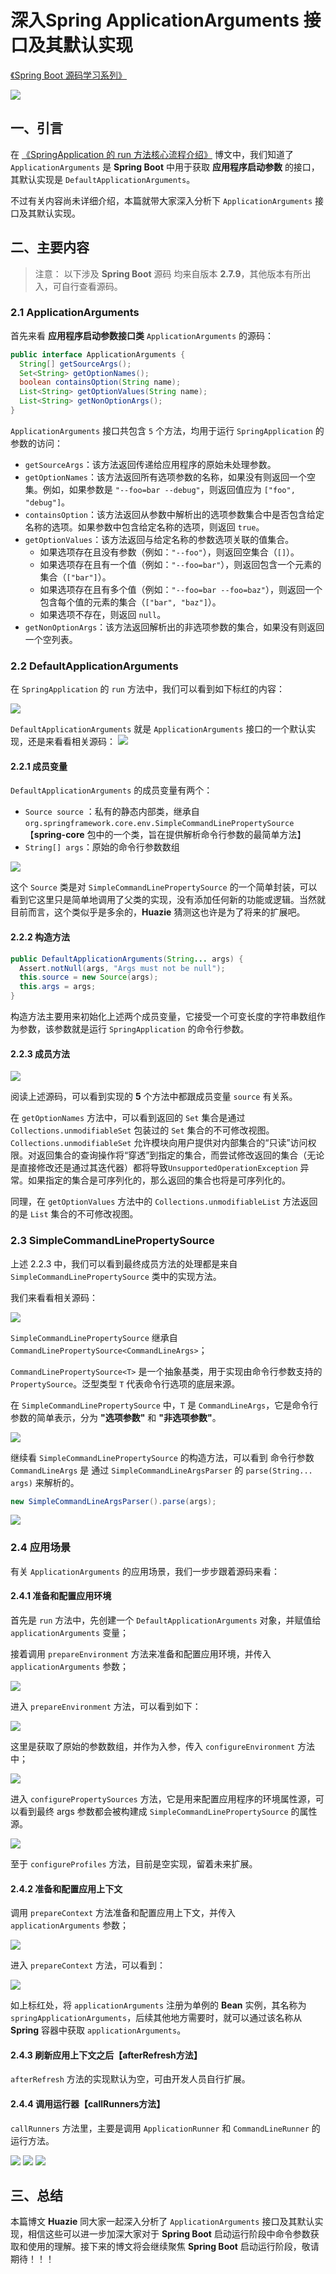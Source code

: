 # 深入Spring ApplicationArguments 接口及其默认实现
[《Spring Boot 源码学习系列》](https://juejin.cn/column/7323793129709387816 "https://juejin.cn/column/7323793129709387816")

![](https://p1-juejin.byteimg.com/tos-cn-i-k3u1fbpfcp/5e9fe32052694b9c89bf6a1254be250f~tplv-k3u1fbpfcp-jj-mark:3024:0:0:0:q75.awebp#?w=1018&h=534&s=464071&e=png&b=cad5ca)

一、引言
----

在 [《SpringApplication 的 run 方法核心流程介绍》](https://juejin.cn/post/7406253583317434420 "https://juejin.cn/post/7406253583317434420") 博文中，我们知道了 `ApplicationArguments` 是 **Spring Boot** 中用于获取 **应用程序启动参数** 的接口，其默认实现是 `DefaultApplicationArguments`。

不过有关内容尚未详细介绍，本篇就带大家深入分析下 `ApplicationArguments` 接口及其默认实现。

二、主要内容
------

> 注意： 以下涉及 **Spring Boot** 源码 均来自版本 **2.7.9**，其他版本有所出入，可自行查看源码。

### 2.1 ApplicationArguments

首先来看 **应用程序启动参数接口类** `ApplicationArguments` 的源码：

```java
public interface ApplicationArguments {
  String[] getSourceArgs();
  Set<String> getOptionNames();
  boolean containsOption(String name);
  List<String> getOptionValues(String name);
  List<String> getNonOptionArgs();
}

```

`ApplicationArguments` 接口共包含 `5` 个方法，均用于运行 `SpringApplication` 的参数的访问：

*   `getSourceArgs`：该方法返回传递给应用程序的原始未处理参数。
*   `getOptionNames`：该方法返回所有选项参数的名称，如果没有则返回一个空集。例如，如果参数是 `"--foo=bar --debug"`，则返回值应为 `["foo", "debug"]`。
*   `containsOption`：该方法返回从参数中解析出的选项参数集合中是否包含给定名称的选项。如果参数中包含给定名称的选项，则返回 `true`。
*   `getOptionValues`：该方法返回与给定名称的参数选项关联的值集合。
    *   如果选项存在且没有参数（例如：`"--foo"`），则返回空集合（`[]`）。
    *   如果选项存在且有一个值（例如：`"--foo=bar"`），则返回包含一个元素的集合（`["bar"]`）。
    *   如果选项存在且有多个值（例如：`"--foo=bar --foo=baz"`），则返回一个包含每个值的元素的集合（`["bar", "baz"]`）。
    *   如果选项不存在，则返回 `null`。
*   `getNonOptionArgs`：该方法返回解析出的非选项参数的集合，如果没有则返回一个空列表。

### 2.2 DefaultApplicationArguments

在 `SpringApplication` 的 `run` 方法中，我们可以看到如下标红的内容：

![](https://p9-xtjj-sign.byteimg.com/tos-cn-i-73owjymdk6/f2903f1da7f14e058c61805553813549~tplv-73owjymdk6-jj-mark-v1:0:0:0:0:5o6Y6YeR5oqA5pyv56S-5Yy6IEAgSHVhemll:q75.awebp?rk3s=f64ab15b&x-expires=1728541599&x-signature=%2FUU2iNCl8vO9mPKFpsNy%2Fc3wufk%3D)

`DefaultApplicationArguments` 就是 `ApplicationArguments` 接口的一个默认实现，还是来看看相关源码： ![](https://p9-xtjj-sign.byteimg.com/tos-cn-i-73owjymdk6/2d48f78caeac4663a6863051becf0f3c~tplv-73owjymdk6-jj-mark-v1:0:0:0:0:5o6Y6YeR5oqA5pyv56S-5Yy6IEAgSHVhemll:q75.awebp?rk3s=f64ab15b&x-expires=1728541599&x-signature=a7BUWXhfWiwVvyV8ojW5NddwIkw%3D)

#### 2.2.1 成员变量

`DefaultApplicationArguments` 的成员变量有两个：

*   `Source source` ：私有的静态内部类，继承自 `org.springframework.core.env.SimpleCommandLinePropertySource`【**spring-core** 包中的一个类，旨在提供解析命令行参数的最简单方法】
*   `String[] args`：原始的命令行参数数组

![](https://p9-xtjj-sign.byteimg.com/tos-cn-i-73owjymdk6/f595a4815d9a4069a935cd342aecff9a~tplv-73owjymdk6-jj-mark-v1:0:0:0:0:5o6Y6YeR5oqA5pyv56S-5Yy6IEAgSHVhemll:q75.awebp?rk3s=f64ab15b&x-expires=1728541599&x-signature=8KZ8df0GTIoCVEIYnkfts57Mhk8%3D)

这个 `Source` 类是对 `SimpleCommandLinePropertySource` 的一个简单封装，可以看到它这里只是简单地调用了父类的实现，没有添加任何新的功能或逻辑。当然就目前而言，这个类似乎是多余的，**Huazie** 猜测这也许是为了将来的扩展吧。

#### 2.2.2 构造方法

```java
public DefaultApplicationArguments(String... args) {
  Assert.notNull(args, "Args must not be null");
  this.source = new Source(args);
  this.args = args;
}

```

构造方法主要用来初始化上述两个成员变量，它接受一个可变长度的字符串数组作为参数，该参数就是运行 `SpringApplication` 的命令行参数。

#### 2.2.3 成员方法

![](https://p9-xtjj-sign.byteimg.com/tos-cn-i-73owjymdk6/237534ce24884e9b895478c943b083bd~tplv-73owjymdk6-jj-mark-v1:0:0:0:0:5o6Y6YeR5oqA5pyv56S-5Yy6IEAgSHVhemll:q75.awebp?rk3s=f64ab15b&x-expires=1728541599&x-signature=5C7EI6dHH8z6vp11p0ghNnQssg4%3D)

阅读上述源码，可以看到实现的 **5** 个方法中都跟成员变量 `source` 有关系。

在 `getOptionNames` 方法中，可以看到返回的 `Set` 集合是通过 `Collections.unmodifiableSet` 包装过的 `Set` 集合的不可修改视图。`Collections.unmodifiableSet` 允许模块向用户提供对内部集合的“只读”访问权限。对返回集合的查询操作将“穿透”到指定的集合，而尝试修改返回的集合（无论是直接修改还是通过其迭代器）都将导致`UnsupportedOperationException` 异常。如果指定的集合是可序列化的，那么返回的集合也将是可序列化的。

同理，在 `getOptionValues` 方法中的 `Collections.unmodifiableList` 方法返回的是 `List` 集合的不可修改视图。

### 2.3 SimpleCommandLinePropertySource

上述 2.2.3 中，我们可以看到最终成员方法的处理都是来自 `SimpleCommandLinePropertySource` 类中的实现方法。

我们来看看相关源码：

![](https://p9-xtjj-sign.byteimg.com/tos-cn-i-73owjymdk6/88d883f30e7849979b8764feb16d8461~tplv-73owjymdk6-jj-mark-v1:0:0:0:0:5o6Y6YeR5oqA5pyv56S-5Yy6IEAgSHVhemll:q75.awebp?rk3s=f64ab15b&x-expires=1728541599&x-signature=inNKvXQksFCfnZweEA2rYGdqZDU%3D)

`SimpleCommandLinePropertySource` 继承自 `CommandLinePropertySource<CommandLineArgs>`；

`CommandLinePropertySource<T>` 是一个抽象基类，用于实现由命令行参数支持的`PropertySource`。泛型类型 `T` 代表命令行选项的底层来源。

在 `SimpleCommandLinePropertySource` 中，`T` 是 `CommandLineArgs`，它是命令行参数的简单表示，分为 **"选项参数"** 和 **"非选项参数"**。

![](https://p9-xtjj-sign.byteimg.com/tos-cn-i-73owjymdk6/c9335b7e55224c8a875fcb03fb2c6180~tplv-73owjymdk6-jj-mark-v1:0:0:0:0:5o6Y6YeR5oqA5pyv56S-5Yy6IEAgSHVhemll:q75.awebp?rk3s=f64ab15b&x-expires=1728541599&x-signature=9x2srHtbzadNHnbwoKS%2FcqJnQjk%3D)

继续看 `SimpleCommandLinePropertySource` 的构造方法，可以看到 命令行参数 `CommandLineArgs` 是 通过 `SimpleCommandLineArgsParser` 的 `parse(String... args)` 来解析的。

```java
new SimpleCommandLineArgsParser().parse(args);

```

![](https://p9-xtjj-sign.byteimg.com/tos-cn-i-73owjymdk6/704af5a4e895478c88c1ef16eb075f71~tplv-73owjymdk6-jj-mark-v1:0:0:0:0:5o6Y6YeR5oqA5pyv56S-5Yy6IEAgSHVhemll:q75.awebp?rk3s=f64ab15b&x-expires=1728541599&x-signature=JjdB13DuXvov5LY8eQ8btS3g2v8%3D)

### 2.4 应用场景

有关 `ApplicationArguments` 的应用场景，我们一步步跟着源码来看：

#### 2.4.1 准备和配置应用环境

首先是 `run` 方法中，先创建一个 `DefaultApplicationArguments` 对象，并赋值给 `applicationArguments` 变量；

接着调用 `prepareEnvironment` 方法来准备和配置应用环境，并传入 `applicationArguments` 参数；

![](https://p9-xtjj-sign.byteimg.com/tos-cn-i-73owjymdk6/3f28dd27f62c413cac6016eebd79eacf~tplv-73owjymdk6-jj-mark-v1:0:0:0:0:5o6Y6YeR5oqA5pyv56S-5Yy6IEAgSHVhemll:q75.awebp?rk3s=f64ab15b&x-expires=1728541599&x-signature=NZZCF0ooC3oKw5FyN%2BpOXIrvgvU%3D)

进入 `prepareEnvironment` 方法，可以看到如下：

![](https://p9-xtjj-sign.byteimg.com/tos-cn-i-73owjymdk6/d39a71a0b30d4c518561893ff6f29378~tplv-73owjymdk6-jj-mark-v1:0:0:0:0:5o6Y6YeR5oqA5pyv56S-5Yy6IEAgSHVhemll:q75.awebp?rk3s=f64ab15b&x-expires=1728541599&x-signature=EEMD0SjDVgnsvNKIC%2BRRaT7llBg%3D)

这里是获取了原始的参数数组，并作为入参，传入 `configureEnvironment` 方法中；

![](https://p9-xtjj-sign.byteimg.com/tos-cn-i-73owjymdk6/6affde08b74b443092d8ddd65c63b9bf~tplv-73owjymdk6-jj-mark-v1:0:0:0:0:5o6Y6YeR5oqA5pyv56S-5Yy6IEAgSHVhemll:q75.awebp?rk3s=f64ab15b&x-expires=1728541599&x-signature=4GDNXiisbJ1%2Fd8opt7hQpVlqCwI%3D)

进入 `configurePropertySources` 方法，它是用来配置应用程序的环境属性源，可以看到最终 args 参数都会被构建成 `SimpleCommandLinePropertySource` 的属性源。

![](https://p9-xtjj-sign.byteimg.com/tos-cn-i-73owjymdk6/03ef12bb0e8a40e0a0e24d24070a6f8e~tplv-73owjymdk6-jj-mark-v1:0:0:0:0:5o6Y6YeR5oqA5pyv56S-5Yy6IEAgSHVhemll:q75.awebp?rk3s=f64ab15b&x-expires=1728541599&x-signature=gLpR91c%2BmyaKHKFVVtgVe5CjHTU%3D)

至于 `configureProfiles` 方法，目前是空实现，留着未来扩展。

#### 2.4.2 准备和配置应用上下文

调用 `prepareContext` 方法准备和配置应用上下文，并传入 `applicationArguments` 参数；

![](https://p9-xtjj-sign.byteimg.com/tos-cn-i-73owjymdk6/3ed7bb38a7b840b7b95325b710af7b46~tplv-73owjymdk6-jj-mark-v1:0:0:0:0:5o6Y6YeR5oqA5pyv56S-5Yy6IEAgSHVhemll:q75.awebp?rk3s=f64ab15b&x-expires=1728541599&x-signature=0GemZ1VxwxTNnT9BpV4oRKMdjCk%3D)

进入 `prepareContext` 方法，可以看到：

![](https://p9-xtjj-sign.byteimg.com/tos-cn-i-73owjymdk6/68d08cee33f34751a3a650b05439ee82~tplv-73owjymdk6-jj-mark-v1:0:0:0:0:5o6Y6YeR5oqA5pyv56S-5Yy6IEAgSHVhemll:q75.awebp?rk3s=f64ab15b&x-expires=1728541599&x-signature=1Q%2FkvzoCOdl6u1X1ckLExXfmXto%3D)

如上标红处，将 `applicationArguments` 注册为单例的 **Bean** 实例，其名称为 `springApplicationArguments`，后续其他地方需要时，就可以通过该名称从 **Spring** 容器中获取 `applicationArguments`。

#### 2.4.3 刷新应用上下文之后【afterRefresh方法】

`afterRefresh` 方法的实现默认为空，可由开发人员自行扩展。

#### 2.4.4 调用运行器【callRunners方法】

`callRunners` 方法里，主要是调用 `ApplicationRunner` 和 `CommandLineRunner` 的运行方法。

![](https://p9-xtjj-sign.byteimg.com/tos-cn-i-73owjymdk6/2d98239f9eac4ded8334c5d30c45a84b~tplv-73owjymdk6-jj-mark-v1:0:0:0:0:5o6Y6YeR5oqA5pyv56S-5Yy6IEAgSHVhemll:q75.awebp?rk3s=f64ab15b&x-expires=1728541599&x-signature=XYgqMWR%2Fa8GWGbeNKx%2BViU6hSpo%3D)
 ![](https://p9-xtjj-sign.byteimg.com/tos-cn-i-73owjymdk6/78f7615a79a84587b00da17739e88e54~tplv-73owjymdk6-jj-mark-v1:0:0:0:0:5o6Y6YeR5oqA5pyv56S-5Yy6IEAgSHVhemll:q75.awebp?rk3s=f64ab15b&x-expires=1728541599&x-signature=9EB4uSf1Z%2BBdTq7%2FctaFV%2B13TLs%3D)
 ![](https://p9-xtjj-sign.byteimg.com/tos-cn-i-73owjymdk6/a1dc72dba0ae42cf80facfc339287d3f~tplv-73owjymdk6-jj-mark-v1:0:0:0:0:5o6Y6YeR5oqA5pyv56S-5Yy6IEAgSHVhemll:q75.awebp?rk3s=f64ab15b&x-expires=1728541599&x-signature=Ew7XtS5O%2F06lT8tAaywVznR%2F9ZA%3D)

三、总结
----

本篇博文 **Huazie** 同大家一起深入分析了 `ApplicationArguments` 接口及其默认实现，相信这些可以进一步加深大家对于 **Spring Boot** 启动运行阶段中命令参数获取和使用的理解。接下来的博文将会继续聚焦 **Spring Boot** 启动运行阶段，敬请期待！！！